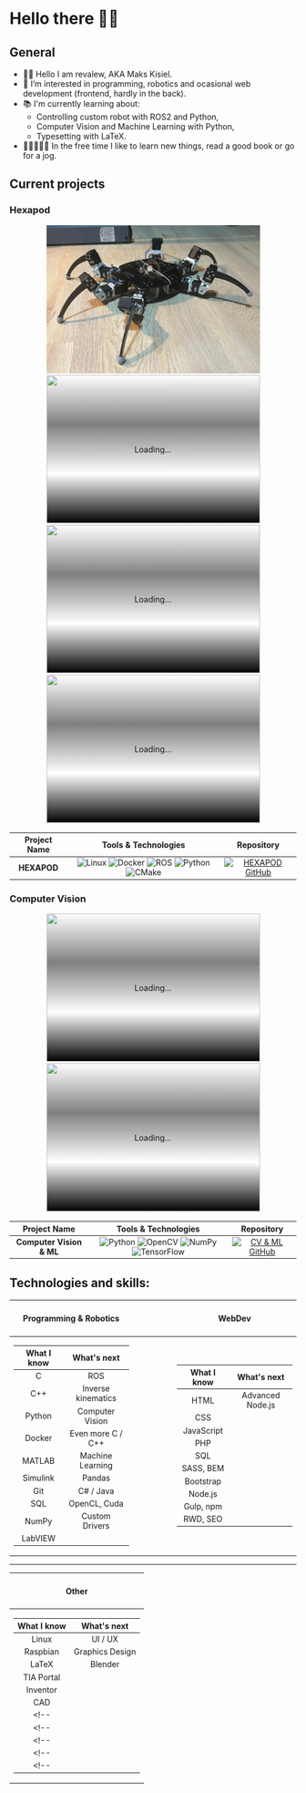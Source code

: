 # Hello there 👋🏻

## General 

- 👋🏻 Hello I am revalew, AKA Maks Kisiel.
- 👀 I’m interested in programming, robotics and ocasional web development (frontend, hardly in the back).
- 📚 I'm currently learning about:
  - Controlling custom robot with ROS2 and Python,
  - Computer Vision and Machine Learning with Python,
  - Typesetting with LaTeX.
- 👨🏻‍💻🕺🏻 In the free time I like to learn new things, read a good book or go for a jog.

## Current projects

### Hexapod
<style>
.blurred-img {
  display: inline-block;
  width: 375px;
  height: 260px;
  position: relative;
  background-image: linear-gradient(white, gray, white, black);
  background-repeat: no-repeat;
  background-size: cover;
  align: center;
  z-index: -2;
}
.blurred-img-text {
  position: absolute;
  /* inset: 0;
  top: 110px; */
  top: 50%;
  left: 50%;
  transform: translate(-50%, -50%);
  z-index: -1;
  overflow: hidden;
}
</style>
<div align='center'>
  <div class="blurred-img">
    <span class="blurred-img-text">Loading...</span>
    <img src="./img/hexapod_1.png" width="375" height="260" loading="lazy"/>
  </div>
  <div class="blurred-img">
    <span class="blurred-img-text">Loading...</span>
    <img src="./img/hexapod_teleop_body_IK.gif" width="375" height="260" loading="lazy"/>
  </div>
  <!-- <br> -->
  <div class="blurred-img">
    <span class="blurred-img-text">Loading...</span>
    <img src="./img/hexapod_pushups.gif" width="375" height="260" loading="lazy"/>
  </div>
  <div class="blurred-img">
    <span class="blurred-img-text">Loading...</span>
    <img src="./img/hexapod_tripod_gait.gif" width="375" height="260" loading="lazy"/>
  </div>
  <!-- <span>&ensp;</span> -->
</div>

<div align="center">

| Project Name | Tools & Technologies | Repository |
| :-: | :-: | :-: |
| **HEXAPOD** |![Linux](https://img.shields.io/badge/Linux-FCC624?style=for-the-badge&logo=linux&logoColor=black) ![Docker](https://img.shields.io/badge/Docker-2CA5E0?style=for-the-badge&logo=docker&logoColor=white) ![ROS](https://img.shields.io/badge/ROS2-22314E?style=for-the-badge&logo=ROS&logoColor=white) ![Python](https://img.shields.io/badge/python-3670A0?style=for-the-badge&logo=python&logoColor=ffdd54) ![CMake](https://img.shields.io/badge/CMake-064F8C?style=for-the-badge&logo=cmake&logoColor=white)| [![HEXAPOD GitHub](https://img.shields.io/badge/GitHub-100000?style=for-the-badge&logo=github&logoColor=white)](https://github.com/revalew/HEXAPOD) |

<!-- DIFFERENT ROS2 LOGO (arguably worse colorway) -->
<!--   ![ROS](https://img.shields.io/badge/ros2-%230A0FF9.svg?style=for-the-badge&logo=ros&logoColor=white) -->
<!-- [HEXAPOD GitHub](https://github.com/revalew/HEXAPOD) -->
</div>

### Computer Vision
<div align='center'>
  <div class="blurred-img">
    <span class="blurred-img-text">Loading...</span>
    <img src="./img/tracking.gif" width="375" height="260" loading="lazy"/>
  </div>
  <div class="blurred-img">
    <span class="blurred-img-text">Loading...</span>
    <img src="./img/fingerCount.gif" width="375" height="260" loading="lazy"/>
  </div>
  <!-- <span>&ensp;</span> -->
</div>

<div align="center">

| Project Name | Tools & Technologies | Repository |
| :-: | :-: | :-: |
| **Computer Vision & ML** |![Python](https://img.shields.io/badge/python-3670A0?style=for-the-badge&logo=python&logoColor=ffdd54) ![OpenCV](https://img.shields.io/badge/opencv-%23white.svg?style=for-the-badge&logo=opencv&logoColor=white) ![NumPy](https://img.shields.io/badge/numpy-%23013243.svg?style=for-the-badge&logo=numpy&logoColor=white) ![TensorFlow](https://img.shields.io/badge/TensorFlow-%23FF6F00.svg?style=for-the-badge&logo=TensorFlow&logoColor=white)| [![CV & ML GitHub](https://img.shields.io/badge/GitHub-100000?style=for-the-badge&logo=github&logoColor=white)](https://github.com/revalew/OpenCV_DeepLearning) |
<!-- [CV & ML GitHub](https://github.com/revalew/OpenCV_DeepLearning) -->
</div>

## Technologies and skills:

<table align="center">
<thead><th>

#### Programming & Robotics

</th><th>&emsp;&emsp;&emsp;&emsp;</th><th>

#### WebDev

</th></thead>
<tbody>
<tr><td>
<div align="center">

| **What I know** | **What's next** |
|:-:|:-:|
| C           |ROS|
| C++         |Inverse kinematics|
| Python      |Computer Vision|
| Docker      |Even more C / C++|
| MATLAB      |Machine Learning|
| Simulink    |Pandas|
| Git         |C# / Java|
| SQL         |OpenCL, Cuda|
| NumPy       |Custom Drivers|
| LabVIEW     ||

</div>
</td><td></td><td>
<div align="center">

| **What I know** | **What's next** |
|:-:|:-:|
| HTML        |Advanced Node.js|
| CSS         ||
| JavaScript  ||
| PHP         ||
| SQL         ||
| SASS, BEM   ||
| Bootstrap   ||
| Node.js     ||
| Gulp, npm   ||
| RWD, SEO    ||

</div>
</td></tr>
</tbody>
</table>

---
<p align='center'>
<table align="center">
<thead><th>

#### Other

</th></thead>
<tbody>
<tr><td>
<div align="center">

| **What I know** | **What's next** |
|:-:|:-:|
| Linux       | UI / UX |
| Raspbian    | Graphics Design |
| LaTeX       | Blender |
| TIA Portal  ||
| Inventor    ||
| CAD         ||
<!-- ||| -->
<!-- ||| -->
<!-- ||| -->
<!-- ||| -->
<!-- ||| -->

</div>
</td>
</tbody>
</table>
</p>
